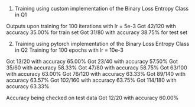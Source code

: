 
1) Training using custom implementation of the Binary Loss Entropy Class in Q1

Outputs upon training for 100 iterations with lr = 5e-3
Got 42/120 with accuracy 35.00% for train set
Got 31/80 with accuracy 38.75% for test set


2) Training using pytorch implementation of the Binary Loss Entropy Class in Q2
Training for 100 epochs with lr = 10e-3

Got 13/20 with accuracy 65.00%
Got 23/40 with accuracy 57.50%
Got 35/60 with accuracy 58.33%
Got 47/80 with accuracy 58.75%
Got 63/100 with accuracy 63.00%
Got 76/120 with accuracy 63.33%
Got 89/140 with accuracy 63.57%
Got 102/160 with accuracy 63.75%
Got 114/180 with accuracy 63.33%

Accuracy being checked on test data
Got 12/20 with accuracy 60.00%

